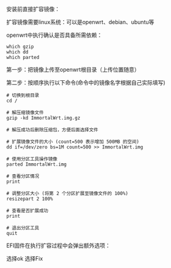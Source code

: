安装前直接扩容镜像：

扩容镜像需要linux系统：可以是openwrt、debian、ubuntu等

openwrt中执行确认是否具备所需依赖：

```
which gzip
which dd
which parted
```

第一步：把镜像上传至openwrt根目录（上传位置随意）

第二步：按顺序执行以下命令(命令中的镜像名字根据自己实际填写)

```
# 切换到根目录
cd /
 
# 解压缩镜像文件
gzip -kd ImmortalWrt.img.gz
 
# 解压成功后删除压缩包，方便后面选择文件
 
# 扩展镜像文件的大小 (count=500 表示增加 500MB 的空间)
dd if=/dev/zero bs=1M count=500 >> ImmortalWrt.img
 
# 使用分区工具操作镜像
parted ImmortalWrt.img
 
# 查看分区情况
print
 
# 调整分区大小 (将第 2 个分区扩展至镜像文件的 100%)
resizepart 2 100%
 
# 查看是否扩展成功
print
 
# 退出分区工具
quit
```
EFI固件在执行扩容过程中会弹出额外选项：

选择ok
选择Fix

